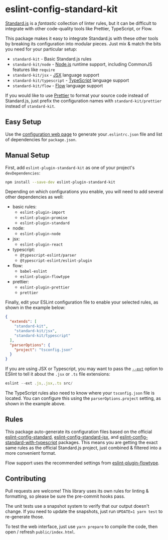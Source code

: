 # eslint-config-standard-kit

[Standard.js](https://standardjs.com) is a _fantastic_ collection of linter rules, but it can be difficult to integrate with other code-quality tools like Prettier, TypeScript, or Flow.

This package makes it easy to integrate Standard.js with these other tools by breaking its configuration into modular pieces. Just mix & match the bits you need for your particular setup:

- `standard-kit` - Basic Standard.js rules
- `standard-kit/node` - [Node.js](https://nodejs.org/) runtime support, including CommonJS features like `require`
- `standard-kit/jsx` - [JSX](https://reactjs.org/docs/introducing-jsx.html) language support
- `standard-kit/typescript` - [TypeScript](https://typescriptlang.org) language support
- `standard-kit/flow` - [Flow](https://flow.org/) language support

If you would like to use [Prettier](https://prettier.io/) to format your source code instead of Standard.js, just prefix the configuration names with `standard-kit/prettier` instead of `standard-kit`.

## Easy Setup

Use the [configuration web page](https://www.swansontec.com/eslint-config-standard-kit/) to generate your`.eslintrc.json` file and list of dependencies for `package.json`.

## Manual Setup

First, add `eslint-plugin-standard-kit` as one of your project's `devDependencies`:

```sh
npm install --save-dev eslint-plugin-standard-kit
```

Depending on which configurations you enable, you will need to add several other dependencies as well:

- basic rules:
  - `eslint-plugin-import`
  - `eslint-plugin-promise`
  - `eslint-plugin-standard`
- node:
  - `eslint-plugin-node`
- jsx:
  - `eslint-plugin-react`
- typescript:
  - `@typescript-eslint/parser`
  - `@typescript-eslint/eslint-plugin`
- flow:
  - `babel-eslint`
  - `eslint-plugin-flowtype`
- prettier:
  - `eslint-plugin-prettier`
  - `prettier`

Finally, edit your ESLint configuration file to enable your selected rules, as shown in the example below:

```json
{
  "extends": [
    "standard-kit",
    "standard-kit/jsx",
    "standard-kit/typescript"
  ],
  "parserOptions": {
    "project": "tsconfig.json"
  }
}
```

If you are using JSX or Typescript, you may want to pass the [`--ext`](https://eslint.org/docs/user-guide/command-line-interface#--ext) option to ESlint to tell it about the `.jsx` or `.ts` file extensions:

```js
eslint --ext .js,.jsx,.ts src/
```

The TypeScript rules also need to know where your `tsconfig.json` file is located. You can configure this using the `parserOptions.project` setting, as shown in the example above.

## Rules

This package auto-generate its configuration files based on the official [eslint-config-standard](https://github.com/standard/eslint-config-standard), [eslint-config-standard-jsx](https://github.com/standard/eslint-config-standard-jsx), and [eslint-config-standard-with-typescript](https://github.com/standard/eslint-config-standard-with-typescript) packages. This means you are getting the exact same rules as the official Standard.js project, just combined & filtered into a more convenient format.

Flow support uses the recommended settings from [eslint-plugin-flowtype](https://github.com/gajus/eslint-plugin-flowtype).

## Contributing

Pull requests are welcome! This library uses its own rules for linting & formatting, so please be sure the pre-commit hooks pass.

The unit tests use a snapshot system to verify that our output doesn't change. If you need to update the snapshots, just run `UPDATE=1 yarn test` to re-generate those.

To test the web interface, just use `yarn prepare` to compile the code, then open / refresh `public/index.html`.
